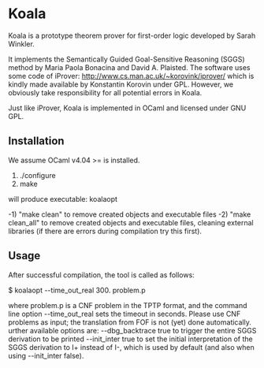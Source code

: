 # Koala

Koala is a prototype theorem prover for first-order logic developed by Sarah Winkler.

It implements the Semantically Guided Goal-Sensitive Reasoning (SGGS) method
by Maria Paola Bonacina and David A. Plaisted.
The software uses some code of iProver:
http://www.cs.man.ac.uk/~korovink/iprover/
which is kindly made available by Konstantin Korovin under GPL.
However, we obviously take responsibility for all potential errors in Koala.

Just like iProver, Koala is implemented in OCaml and licensed under GNU GPL.

## Installation

We assume OCaml v4.04 >= is installed. 

1) ./configure
2) make 

will produce executable: koalaopt


-1) "make clean"     to remove created objects and executable files
-2) "make clean_all" to remove created objects and executable files, cleaning
   external libraries (if there are errors during compilation try this first).

## Usage 

After successful compilation, the tool is called as follows:

$ koalaopt --time_out_real 300. problem.p
       
where problem.p is a CNF problem in the TPTP format, and the command line option
--time_out_real sets the timeout in seconds. Please use CNF problems as input; 
the translation from FOF is not (yet) done automatically. urther available 
options are:
  --dbg_backtrace true
    to trigger the entire SGGS derivation to be printed
  --init_inter true
    to set the initial interpretation of the SGGS derivation to I+ instead of
    I-, which is used by default (and also when using --init_inter false).
